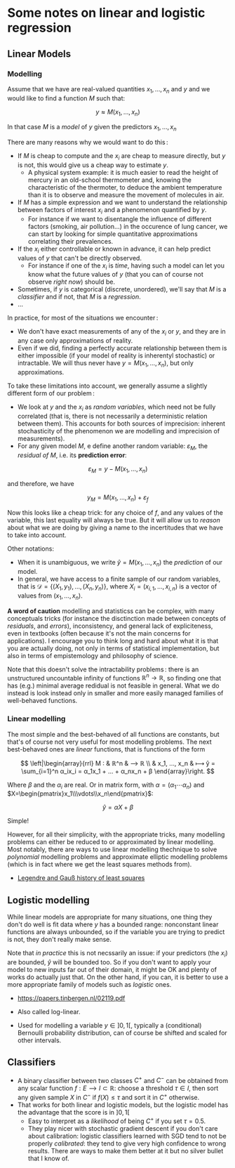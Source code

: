 Some notes on linear and logistic regression
============================================

## Linear Models

### Modelling

Assume that we have are real-valued quantities $x_1, …, x_n$ and $y$ and we would like to find
a function $M$ such that:

$$y ≈ M(x_1, …, x_n)$$

In that case $M$ is a *model* of $y$ given the predictors $x_1, …, x_n$

There are many reasons why we would want to do this :

- If $M$ is cheap to compute and the $x_i$ are cheap to measure directly, but $y$ is not, this would
  give us a cheap way to estimate $y$.
  - A physical system example: it is much easier to read the height of mercury in an old-school
    thermometer and, knowing the characteristic of the thermoter, to deduce the ambient temperature
    than it is to observe and measure the movement of molecules in air.
- If $M$ has a simple expression and we want to understand the relationship between factors of
  interest $x_i$ and a phenomenon quantified by $y$.
  - For instance if we want to disentangle the influence of different factors (smoking, air
    pollution…) in the occurence of lung cancer, we can start by looking for simple quantitative
    approximations correlating their prevalences.
- If the $x_i$ either controllable or known in advance, it can help predict values of $y$ that can't
  be directly observed.
  - For instance if one of the $x_i$ is *time*, having such a model can let you know what the future
    values of $y$ (that you can of course not observe *right now*) should be.
- Sometimes, if $y$ is categorical (discrete, unordered), we'll say that $M$ is a *classifier* and
  if not, that $M$ is a *regression*.
- …

In practice, for most of the situations we encounter :

- We don't have exact measurements of any of the $x_i$ or $y$, and they are in any case only
  approximations of reality.
- Even if we did, finding a perfectly accurate relationship between them is either impossible (if
  your model of reality is inherentyl stochastic) or intractable. We will thus never have $y =
  M(x_1, …, x_n)$, but only approximations.

To take these limitations into account, we generally assume a slightly different form of our
problem :

- We look at $y$ and the $x_i$ as *random variables*, which need not be fully correlated (that is,
  there is not necessarily a deterministic relation between them). This accounts for both sources of
  imprecision: inherent stochasticity of the phenomenon we are modelling and imprecision of
  measurements).
- For any given model $M$, e define another random variable: $ε_M$, the *residual of $M$*, i.e. its
  **prediction error**:

$$ε_M = y - M(x_1, …, x_n)$$

and therefore, we have

$$y_M = M(x_1, …, x_n) + ε_f$$

Now this looks like a cheap trick: for any choice of $f$, and any values of the variable, this last
equality will always be true. But it will allow us to *reason* about what we are doing by giving a
name to the incertitudes that we have to take into account.

Other notations:

- When it is unambiguous, we write $ŷ=M(x_1, …, x_n)$ the *prediction* of our model.
- In general, we have access to a finite sample of our random variables, that is $\mathcal{D} =
  \{(X_1, y_1), …, (X_n, y_n)\}$, where $X_i = (x_{i, 1}, …, x_{i, n})$ is a vector of values from
  $(x_1, …, x_n)$.

**A word of caution** modelling and statisticss can be complex, with many conceptuals tricks (for
instance the disctinction made between concepts of *residuals*, and *errors*), inconsistency, and
general lack of expliciteness, even in textbooks (often because it's not the main concerns for
applications). I encourage you to think long and hard about what it is that you are actually doing,
not only in terms of statistical implementation, but also in terms of empistemology and philosophy
of science.

Note that this doesn't solve the intractability problems : there is an unstructured uncountable
infinity of functions $ℝ^n→ℝ$, so finding one that has (e.g.) minimal average redidual is not
feasible in general. What we do instead is look instead only in smaller and more easily managed
families of well-behaved functions.

### Linear modelling

The most simple and the best-behaved of all functions are constants, but that's of course not very
useful for most modelling problems. The next best-behaved ones are *linear* functions, that is
functions of the form

$$
\left|\begin{array}{rrl}
  M :  & ℝ^n & ⟶ ℝ \\ 
       & x_1, …, x_n & ⟼ ŷ = \sum_{i=1}^n α_ix_i = α_1x_1 + … + α_nx_n + β
 \end{array}\right.
$$

Where $β$ and the $α_i$ are real. Or in matrix form, with $α=(α_1 ⋯ α_n)$ and
$X=\begin{pmatrix}x_1\\\vdots\\x_n\end{pmatrix}$:

$$ŷ = αX + β$$

Simple!

However, for all their simplicity, with the appropriate tricks, many modelling problems can either
be reduced to or approximated by linear modelling. Most notably, there are ways to use linear
modelling thechnique to solve *polynomial* modelling problems and approximate elliptic modelling
problems (which is in fact where we get the least squares methods from).

- [Legendre and Gauß history of least squares](https://www.jstor.org/stable/2240811)


## Logistic modelling

While linear models are appropriate for many situations, one thing they don't do well is fit data
where $y$ has a bounded range: nonconstant linear functions are always unbounded, so if the variable
you are trying to predict is not, they don't really make sense.

Note that *in practice* this is not necssarily an issue: if your predictors (the $x_i$) are bounded,
$ŷ$ will be bounded too. So if you don't want to apply your model to new inputs far out of their
domain, it might be OK and plenty of works do actually just that. On the other hand, if you can, it
is better to use a more appropriate family of models such as *logistic* ones.

- <https://papers.tinbergen.nl/02119.pdf>

- Also called log-linear.
- Used for modelling a variable $y∈]0,1[$, typically a (conditional) Bernoulli probability
  distribution, can of course be shifted and scaled for other intervals.

## Classifiers

- A binary classifier between two classes $C^{+}$ and $C^{-}$ can be obtained from any scalar
  function $f: E ⟶ I⊂ℝ$: choose a threshold $τ∈I$, then sort any given sample $X$ in $C^{-}$ if
  $f(X) ≤ τ$ and sort it in $C^{+}$ otherwise.
- That works for both linear and logistic models, but the logistic model has the advantage that the
  score is in $]0, 1[$
  - Easy to interpret as a *likelihood* of being $C^{+}$ if you set $τ=0.5$.
  - They play nicer with stochastic gradient descent if you don't care about calibration: logistic
    classifiers learned with SGD tend to not be properly *calibrated*: they tend to give very high
    confidence to wrong results. There are ways to make them better at it but no silver bullet that
    I know of.
